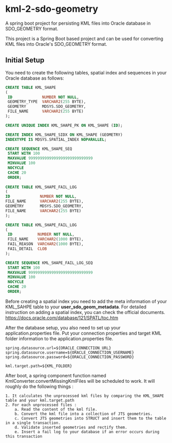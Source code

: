 # kml-2-sdo-geometry
A spring boot project for persisting KML files into Oracle database in SDO_GEOMETRY format.

This project is a Spring Boot based project and can be used for converting KML files into Oracle's SDO_GEOMETRY format.

## Initial Setup
You need to create the following tables, spatial index and sequences in your Oracle database as follows:
 ````sql
CREATE TABLE KML_SHAPE
(
  ID             NUMBER NOT NULL,
  GEOMETRY_TYPE  VARCHAR2(255 BYTE),
  GEOMETRY       MDSYS.SDO_GEOMETRY,
  FILE_NAME      VARCHAR2(255 BYTE)
);

CREATE UNIQUE INDEX KML_SHAPE_PK ON KML_SHAPE (ID);

CREATE INDEX KML_SHAPE_SIDX ON KML_SHAPE (GEOMETRY)
INDEXTYPE IS MDSYS.SPATIAL_INDEX NOPARALLEL;

CREATE SEQUENCE KML_SHAPE_SEQ
  START WITH 100
  MAXVALUE 9999999999999999999999999999
  MINVALUE 100
  NOCYCLE
  CACHE 20
  ORDER;
  
CREATE TABLE KML_SHAPE_FAIL_LOG
(
ID             NUMBER NOT NULL,
FILE_NAME      VARCHAR2(255 BYTE),
GEOMETRY       MDSYS.SDO_GEOMETRY,
FILE_NAME      VARCHAR2(255 BYTE)
);

CREATE TABLE KML_SHAPE_FAIL_LOG
(
  ID           NUMBER NOT NULL,
  FILE_NAME    VARCHAR2(1000 BYTE),
  FAIL_REASON  VARCHAR2(1000 BYTE),
  FAIL_DETAIL  CLOB
);

CREATE SEQUENCE KML_SHAPE_FAIL_LOG_SEQ
  START WITH 100
  MAXVALUE 9999999999999999999999999999
  MINVALUE 100
  NOCYCLE
  CACHE 20
  ORDER;
````

Before creating a spatial index you need to add the meta information of your KML_SAHPE table to your **user_sdo_geom_metadata**.
For detailed instruction on adding a spatial index, you can check the official documents.
https://docs.oracle.com/database/121/SPATL/toc.htm

After the database setup, you also need to set up your application.properties file.
Put your connection properties and target KML folder information to the application.properties file.
````properties
spring.datasource.url=${ORACLE_CONNECTION_URL}
spring.datasource.username=${ORACLE_CONNECTION_USERNAME}
spring.datasource.password=${ORACLE_CONNECTION_PASSWORD}

kml.target.path=${KML_FOLDER}
````

After boot, a spring component function named KmlConverter.convertMissingKmlFiles will be scheduled to work. 
It will roughly do the following things :

    1. It calculates the unprocessed kml files by comparing the KML_SHAPE table and your kml.target.path
    2. For each unprocessed files :
        a. Read the content of the kml file.
        b. Convert the kml file into a collection of JTS geometries.
        c. Convert JTS geometries into STRUCT and insert them to the table in a single transaction.
        d. Validate inserted geometries and rectify them.
        e. Insert a fail log to your database if an error occurs during this transaction
        
